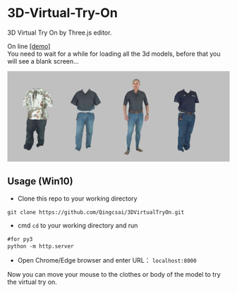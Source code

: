 # 3D-Virtual-Try-On
3D Virtual Try On by Three.js editor.   

On line [\[demo\]](https://qingcsai.github.io/3DVirtualTryOn/)  
You need to wait for a while for loading all the 3d models, before that you will see a blank screen...

![3D-virtual-try-on.JPG](./3D-virtual-try-on.JPG)

## Usage (Win10)
* Clone this repo to your working directory
```
git clone https://github.com/Qingcsai/3DVirtualTryOn.git
```

* cmd ```cd``` to your working directory and run
```python3
#for py3
python -m http.server
```
* Open Chrome/Edge browser and enter URL：
```localhost:8000```

Now you can move your mouse to the clothes or body of the model to try the virtual try on.
